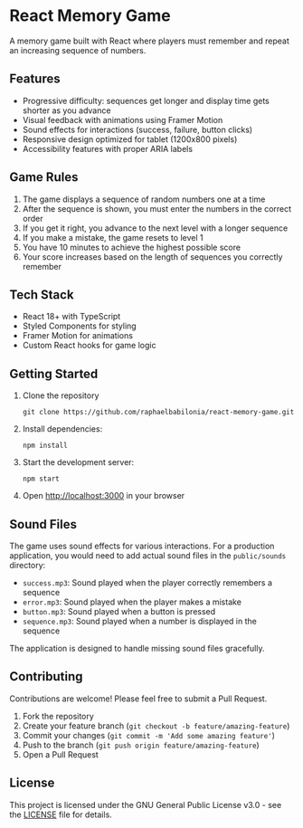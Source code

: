 # React Memory Game

A memory game built with React where players must remember and repeat an increasing sequence of numbers.

## Features

-  Progressive difficulty: sequences get longer and display time gets shorter as you advance
-  Visual feedback with animations using Framer Motion
-  Sound effects for interactions (success, failure, button clicks)
-  Responsive design optimized for tablet (1200x800 pixels)
-  Accessibility features with proper ARIA labels

## Game Rules

1. The game displays a sequence of random numbers one at a time
2. After the sequence is shown, you must enter the numbers in the correct order
3. If you get it right, you advance to the next level with a longer sequence
4. If you make a mistake, the game resets to level 1
5. You have 10 minutes to achieve the highest possible score
6. Your score increases based on the length of sequences you correctly remember

## Tech Stack

-  React 18+ with TypeScript
-  Styled Components for styling
-  Framer Motion for animations
-  Custom React hooks for game logic

## Getting Started

1. Clone the repository
   ```
   git clone https://github.com/raphaelbabilonia/react-memory-game.git
   ```
2. Install dependencies:
   ```
   npm install
   ```
3. Start the development server:
   ```
   npm start
   ```
4. Open [http://localhost:3000](http://localhost:3000) in your browser

## Sound Files

The game uses sound effects for various interactions. For a production application, you would need to add actual sound files in the `public/sounds` directory:

-  `success.mp3`: Sound played when the player correctly remembers a sequence
-  `error.mp3`: Sound played when the player makes a mistake
-  `button.mp3`: Sound played when a button is pressed
-  `sequence.mp3`: Sound played when a number is displayed in the sequence

The application is designed to handle missing sound files gracefully.

## Contributing

Contributions are welcome! Please feel free to submit a Pull Request.

1. Fork the repository
2. Create your feature branch (`git checkout -b feature/amazing-feature`)
3. Commit your changes (`git commit -m 'Add some amazing feature'`)
4. Push to the branch (`git push origin feature/amazing-feature`)
5. Open a Pull Request

## License

This project is licensed under the GNU General Public License v3.0 - see the [LICENSE](LICENSE) file for details.
